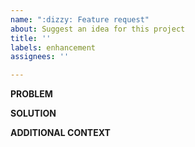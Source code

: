 ```yaml
---
name: ":dizzy: Feature request"
about: Suggest an idea for this project
title: ''
labels: enhancement
assignees: ''

---
```


**PROBLEM**
<!--- A clear and concise description of what the problem is -->

**SOLUTION**
<!--- A clear and concise description of what you want to happen -->

**ADDITIONAL CONTEXT**
<!--- Add any other context or screenshots about the feature request here -->
